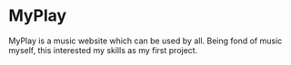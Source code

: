 # MyPlay
MyPlay is a music website which can be used by all. Being fond of music myself, this interested my skills as my first project.
